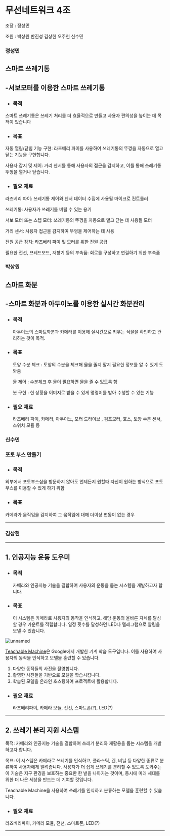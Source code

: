 # 무선네트워크 4조

조장 : 정성민 

조원 : 박상원 반진성 김상헌 오주헌 신수민

### 정성민
## 스마트 쓰레기통
## -서보모터를 이용한 스마트 쓰레기통
* ### 목적
 스마트 쓰레기통은 쓰레기 처리를 더 효율적으로 만들고 사용자 편의성을 높이는 데 목적이 있습니다

* ### 목표
 자동 열림/닫힘 기능 구현: 라즈베리 파이를 사용하여 쓰레기통의 뚜껑을 자동으로 열고 닫는 기능을 구현합니다.

 사용자 감지 및 제어: 거리 센서를 통해 사용자의 접근을 감지하고, 이를 통해 쓰레기통 뚜껑을 열거나 닫습니다.

* ### 필요 재료
 라즈베리 파이: 쓰레기통 제어와 센서 데이터 수집에 사용될 마이크로 컨트롤러
 
 쓰레기통: 사용자가 쓰레기를 버릴 수 있는 용기

 서보 모터 또는 스텝 모터: 쓰레기통의 뚜껑을 자동으로 열고 닫는 데 사용될 모터

 거리 센서: 사용자 접근을 감지하여 뚜껑을 제어하는 데 사용

 전원 공급 장치: 라즈베리 파이 및 모터를 위한 전원 공급

 필요한 전선, 브레드보드, 저항기 등의 부속품: 회로를 구성하고 연결하기 위한 부속품


### 박상원
## 스마트 화분
## -스마트 화분과 아두이노를 이용한 실시간 화분관리

* ### 목적
  아두이노의 스마트화분과 카메라를 이용해 실시간으로 키우는 식물을 확인하고 관리하는 것이 목적.

* ### 목표
  토양 수분 체크 : 토양의 수분을 체크해 물을 줄지 말지 필요한 정보를 알 수 있게 도와줌 

  물 제어 : 수분체크 후 물이 필요하면 물을 줄 수 있도록 함

  봇 구현 : 현 상황을 이미지로 받을 수 있게 명령어를 받아 수행할 수 있는 기능  

* ### 필요 재료
  라즈베리 파이, 카메라, 아두이노, 모터 드라이브 , 펌프모터, 호스, 토양 수분 센서, 스위치 모듈 등



### 신수민
### 포토 부스 만들기

* ### 목적
 외부에서 포토부스샵을 방문하지 않아도 언제든지 원할때 자신이 원하는 방식으로 포토부스를 이용할 수 있게 하기 위함

* ### 목표
 카메라가 움직임을 감지하여 그 움직임에 대해 더이상 변동이 없는 경우

---

### 김상헌

---

## 1. 인공지능 운동 도우미

* ### 목적
  카메라와 인공지능 기술을 결합하여 사용자의 운동을 돕는 시스템을 개발하고자 합니다.

* ### 목표
  이 시스템은 카메라로 사용자의 동작을 인식하고, 해당 운동의 올바른 자세를 달성할 경우 카운트를 적립합니다. 일정 횟수를 달성하면 LED나 텔레그램으로 알림을 보낼 수 있습니다.

![unnamed](https://github.com/qwer1227/wireless-network--4-/assets/113282148/eeb66d84-a27f-4bb6-b42d-628299fbe734)

[Teachable Machine](https://teachablemachine.withgoogle.com/)은 Google에서 개발한 기계 학습 도구입니다. 이를 사용하여 사용자의 동작을 인식하고 모델을 훈련할 수 있습니다.

1. 다양한 동작들의 사진을 촬영합니다.
2. 촬영한 사진들을 기반으로 모델을 학습시킵니다.
3. 학습된 모델을 온라인 호스팅하여 프로젝트에 활용합니다.

* ### 필요 재료
  라즈베리파이, 카메라 모듈, 전선, 스마트폰(?), LED(?)

---

## 2. 쓰레기 분리 지원 시스템

목적: 카메라와 인공지능 기술을 결합하여 쓰레기 분리와 재활용을 돕는 시스템을 개발하고자 합니다.

목표: 이 시스템은 카메라로 쓰레기를 인식하고, 플라스틱, 캔, 비닐 등 다양한 종류로 분류하여 사용자에게 알려줍니다.
사용자가 더 쉽게 쓰레기를 분리할 수 있도록 도와주는 이 기술은 지구 환경을 보호하는 중요한 한 발을 나아가는 것이며, 동시에 미래 세대를 위한 더 나은 세상을 만드는 데 기여할 것입니다.

Teachable Machine을 사용하여 쓰레기를 인식하고 분류하는 모델을 훈련할 수 있습니다.

* ### 필요 재료
 라즈베리파이, 카메라 모듈, 전선, 스마트폰, LED(?)

---

